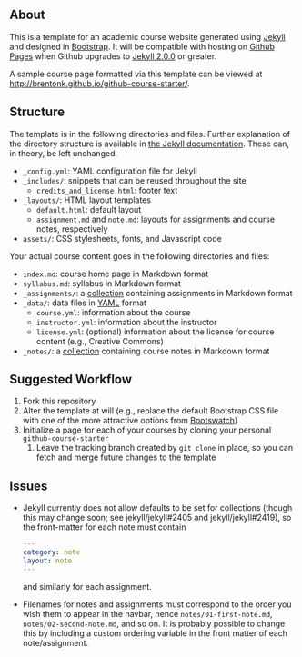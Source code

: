 ## About

This is a template for an academic course website generated using
[Jekyll](http://jekyllrb.com/) and designed in
[Bootstrap](http://getbootstrap.com).  It will be compatible with hosting on
[Github Pages](https://pages.github.com/) when Github upgrades to
[Jekyll 2.0.0](https://github.com/jekyll/jekyll/releases/tag/v2.0.0) or
greater.

A sample course page formatted via this template can be viewed at
http://brentonk.github.io/github-course-starter/.


## Structure

The template is in the following directories and files.  Further explanation
of the directory structure is available in
[the Jekyll documentation](http://jekyllrb.com/docs/structure/).  These can,
in theory, be left unchanged.

* `_config.yml`: YAML configuration file for Jekyll
* `_includes/`: snippets that can be reused throughout the site
    * `credits_and_license.html`: footer text
* `_layouts/`: HTML layout templates
    * `default.html`: default layout
    * `assignment.md` and `note.md`: layouts for assignments and course
      notes, respectively
* `assets/`: CSS stylesheets, fonts, and Javascript code

Your actual course content goes in the following directories and files:

* `index.md`: course home page in Markdown format
* `syllabus.md`: syllabus in Markdown format
* `_assignments/`: a [collection](http://jekyllrb.com/docs/collections/)
  containing assignments in Markdown format
* `_data/`: data files in [YAML](http://www.yaml.org/) format
    * `course.yml`: information about the course
    * `instructor.yml`: information about the instructor
    * `license.yml`: (optional) information about the license for course
      content (e.g., Creative Commons)
* `_notes/`: a [collection](http://jekyllrb.com/docs/collections/) containing
  course notes in Markdown format


## Suggested Workflow

1. Fork this repository
2. Alter the template at will (e.g., replace the default Bootstrap CSS file
   with one of the more attractive options from
   [Bootswatch](http://bootswatch.com/))
3. Initialize a page for each of your courses by cloning your personal
   `github-course-starter`
    1. Leave the tracking branch created by `git clone` in place, so you can
       fetch and merge future changes to the template


## Issues

* Jekyll currently does not allow defaults to be set for collections (though
  this may change soon; see jekyll/jekyll#2405 and jekyll/jekyll#2419), so the
  front-matter for each note must contain

    ```yaml
    ---
    category: note
    layout: note
    ---
    ```

  and similarly for each assignment.

* Filenames for notes and assignments must correspond to the order you wish
  them to appear in the navbar, hence `notes/01-first-note.md`,
  `notes/02-second-note.md`, and so on.  It is probably possible to change
  this by including a custom ordering variable in the front matter of each
  note/assignment.

